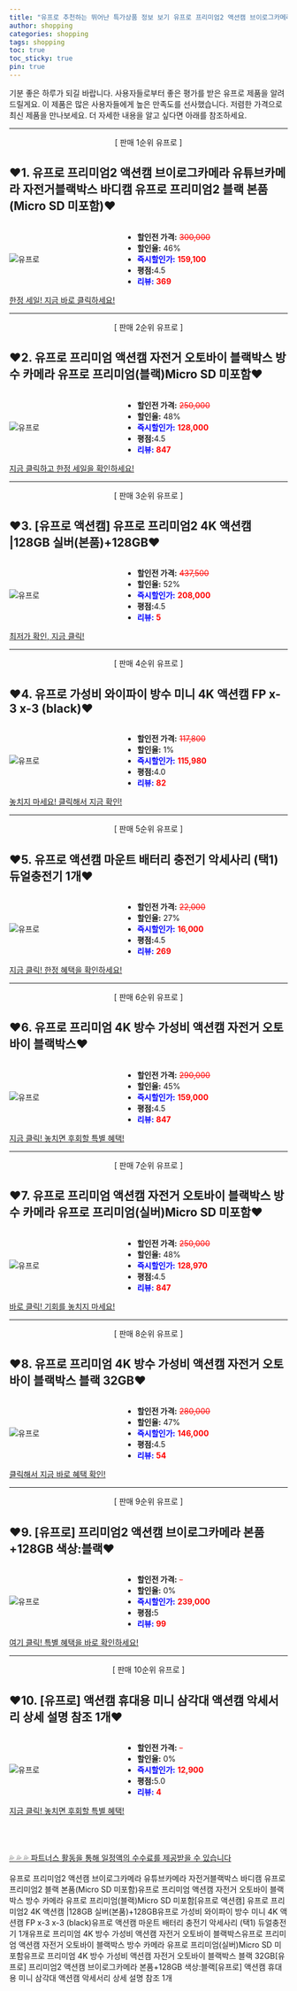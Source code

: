 ```yaml
---
title: "유프로 추천하는 뛰어난 특가상품 정보 보기 유프로 프리미엄2 액션캠 브이로그카메라 유튜브카메라"
author: shopping
categories: shopping
tags: shopping
toc: true
toc_sticky: true
pin: true
---
```

기분 좋은 하루가 되길 바랍니다. 사용자들로부터 좋은 평가를 받은 유프로 제품을 알려드릴게요. 이 제품은 많은 사용자들에게 높은 만족도를 선사했습니다. 저렴한 가격으로 최신 제품을 만나보세요. 더 자세한 내용을 알고 싶다면 아래를 참조하세요.

---
<p class="toplist" style="margin: 0 auto; display: block; width: fit-content;">[ 판매 1순위 유프로 ]</p>

<h2><strong>❤️1. 유프로 프리미엄2 액션캠 브이로그카메라 유튜브카메라 자전거블랙박스 바디캠 유프로 프리미엄2 블랙 본품(Micro SD 미포함)❤️</strong></h2>

<div style="display: flex; align-items: center;">
    <div style="flex: 0.4;">
        <img src="https://thumbnail7.coupangcdn.com/thumbnails/remote/230x230ex/image/vendor_inventory/f170/dc5f81326f3166cc7a6b93bb40aba6014ddba463cdedde4b280010dcb3ac.jpg" alt="유프로" style="max-width: 100%;">
    </div>
    <div style="flex: 0.6; margin-left: 10px;">
        <ul>
            <li><strong>할인전 가격:</strong> <del style="color: red;">300,000</del></li>
            <li><strong>할인율:</strong> 46%</li>
            <li><span style='color:blue'><strong>즉시할인가:</strong></span> <span style='color:red'><strong>159,100</strong></span></li>
            <li><strong>평점:</strong>4.5</li>
            <li><span style='color:blue'><strong>리뷰:</strong></span> <span style='color:red'><strong>369</strong></span></li>
        </ul>
    </div>
</div>
<div class="center">
    <a href="https://William4Davisa.github.io?lptag=AF9450613&subid=githubio&pageKey=7292127847&traceid=V0-153&itemId=18640665134&vendorItemId=85499255341" class="myButton">
        한정 세일! 지금 바로 클릭하세요!
    </a>
</div>


---
<p class="toplist" style="margin: 0 auto; display: block; width: fit-content;">[ 판매 2순위 유프로 ]</p>

<h2><strong>❤️2. 유프로 프리미엄 액션캠 자전거 오토바이 블랙박스 방수 카메라 유프로 프리미엄(블랙)Micro SD 미포함❤️</strong></h2>

<div style="display: flex; align-items: center;">
    <div style="flex: 0.4;">
        <img src="https://thumbnail8.coupangcdn.com/thumbnails/remote/230x230ex/image/vendor_inventory/a9a3/d2fb08cfd820917fd229df3d0291ec49743b8f4b1f4befa8c35868659869.jpg" alt="유프로" style="max-width: 100%;">
    </div>
    <div style="flex: 0.6; margin-left: 10px;">
        <ul>
            <li><strong>할인전 가격:</strong> <del style="color: red;">250,000</del></li>
            <li><strong>할인율:</strong> 48%</li>
            <li><span style='color:blue'><strong>즉시할인가:</strong></span> <span style='color:red'><strong>128,000</strong></span></li>
            <li><strong>평점:</strong>4.5</li>
            <li><span style='color:blue'><strong>리뷰:</strong></span> <span style='color:red'><strong>847</strong></span></li>
        </ul>
    </div>
</div>
<div class="center">
    <a href="https://William4Davisa.github.io?lptag=AF9450613&subid=githubio&pageKey=7116506447&traceid=V0-153&itemId=19233184745&vendorItemId=84970404846" class="myButton">
        지금 클릭하고 한정 세일을 확인하세요!
    </a>
</div>


---
<p class="toplist" style="margin: 0 auto; display: block; width: fit-content;">[ 판매 3순위 유프로 ]</p>

<h2><strong>❤️3. [유프로 액션캠] 유프로 프리미엄2 4K 액션캠 |128GB 실버(본품)+128GB❤️</strong></h2>

<div style="display: flex; align-items: center;">
    <div style="flex: 0.4;">
        <img src="https://thumbnail8.coupangcdn.com/thumbnails/remote/230x230ex/image/vendor_inventory/26cb/69dd44787989d68883575d59ecf49d76e16e8654a3676696290d74ea5926.jpg" alt="유프로" style="max-width: 100%;">
    </div>
    <div style="flex: 0.6; margin-left: 10px;">
        <ul>
            <li><strong>할인전 가격:</strong> <del style="color: red;">437,500</del></li>
            <li><strong>할인율:</strong> 52%</li>
            <li><span style='color:blue'><strong>즉시할인가:</strong></span> <span style='color:red'><strong>208,000</strong></span></li>
            <li><strong>평점:</strong>4.5</li>
            <li><span style='color:blue'><strong>리뷰:</strong></span> <span style='color:red'><strong>5</strong></span></li>
        </ul>
    </div>
</div>
<div class="center">
    <a href="https://William4Davisa.github.io?lptag=AF9450613&subid=githubio&pageKey=7233100557&traceid=V0-153&itemId=18358624162&vendorItemId=86395798084" class="myButton">
        최저가 확인, 지금 클릭!
    </a>
</div>


---
<p class="toplist" style="margin: 0 auto; display: block; width: fit-content;">[ 판매 4순위 유프로 ]</p>

<h2><strong>❤️4. 유프로 가성비 와이파이 방수 미니 4K 액션캠 FP x-3 x-3 (black)❤️</strong></h2>

<div style="display: flex; align-items: center;">
    <div style="flex: 0.4;">
        <img src="https://thumbnail7.coupangcdn.com/thumbnails/remote/230x230ex/image/retail/images/2020/06/15/11/5/3c1d5e47-f361-4e05-8421-86c467ad63f9.jpg" alt="유프로" style="max-width: 100%;">
    </div>
    <div style="flex: 0.6; margin-left: 10px;">
        <ul>
            <li><strong>할인전 가격:</strong> <del style="color: red;">117,800</del></li>
            <li><strong>할인율:</strong> 1%</li>
            <li><span style='color:blue'><strong>즉시할인가:</strong></span> <span style='color:red'><strong>115,980</strong></span></li>
            <li><strong>평점:</strong>4.0</li>
            <li><span style='color:blue'><strong>리뷰:</strong></span> <span style='color:red'><strong>82</strong></span></li>
        </ul>
    </div>
</div>
<div class="center">
    <a href="https://William4Davisa.github.io?lptag=AF9450613&subid=githubio&pageKey=1089648428&traceid=V0-153&itemId=2044809379&vendorItemId=70887246946" class="myButton">
        놓치지 마세요! 클릭해서 지금 확인!
    </a>
</div>


---
<p class="toplist" style="margin: 0 auto; display: block; width: fit-content;">[ 판매 5순위 유프로 ]</p>

<h2><strong>❤️5. 유프로 액션캠 마운트 배터리 충전기 악세사리 (택1) 듀얼충전기 1개❤️</strong></h2>

<div style="display: flex; align-items: center;">
    <div style="flex: 0.4;">
        <img src="https://thumbnail6.coupangcdn.com/thumbnails/remote/230x230ex/image/vendor_inventory/a896/f1b7375e1505338c8ed76623f375564f80b86f124ae634b45ac941779f3e.jpg" alt="유프로" style="max-width: 100%;">
    </div>
    <div style="flex: 0.6; margin-left: 10px;">
        <ul>
            <li><strong>할인전 가격:</strong> <del style="color: red;">22,000</del></li>
            <li><strong>할인율:</strong> 27%</li>
            <li><span style='color:blue'><strong>즉시할인가:</strong></span> <span style='color:red'><strong>16,000</strong></span></li>
            <li><strong>평점:</strong>4.5</li>
            <li><span style='color:blue'><strong>리뷰:</strong></span> <span style='color:red'><strong>269</strong></span></li>
        </ul>
    </div>
</div>
<div class="center">
    <a href="https://William4Davisa.github.io?lptag=AF9450613&subid=githubio&pageKey=2155508515&traceid=V0-153&itemId=3661153521&vendorItemId=76308126590" class="myButton">
        지금 클릭! 한정 혜택을 확인하세요!
    </a>
</div>


---
<p class="toplist" style="margin: 0 auto; display: block; width: fit-content;">[ 판매 6순위 유프로 ]</p>

<h2><strong>❤️6. 유프로 프리미엄 4K 방수 가성비 액션캠 자전거 오토바이 블랙박스❤️</strong></h2>

<div style="display: flex; align-items: center;">
    <div style="flex: 0.4;">
        <img src="https://thumbnail8.coupangcdn.com/thumbnails/remote/230x230ex/image/vendor_inventory/a9a3/d2fb08cfd820917fd229df3d0291ec49743b8f4b1f4befa8c35868659869.jpg" alt="유프로" style="max-width: 100%;">
    </div>
    <div style="flex: 0.6; margin-left: 10px;">
        <ul>
            <li><strong>할인전 가격:</strong> <del style="color: red;">290,000</del></li>
            <li><strong>할인율:</strong> 45%</li>
            <li><span style='color:blue'><strong>즉시할인가:</strong></span> <span style='color:red'><strong>159,000</strong></span></li>
            <li><strong>평점:</strong>4.5</li>
            <li><span style='color:blue'><strong>리뷰:</strong></span> <span style='color:red'><strong>847</strong></span></li>
        </ul>
    </div>
</div>
<div class="center">
    <a href="https://William4Davisa.github.io?lptag=AF9450613&subid=githubio&pageKey=7116506447&traceid=V0-153&itemId=3274945449&vendorItemId=76308116924" class="myButton">
        지금 클릭! 놓치면 후회할 특별 혜택!
    </a>
</div>


---
<p class="toplist" style="margin: 0 auto; display: block; width: fit-content;">[ 판매 7순위 유프로 ]</p>

<h2><strong>❤️7. 유프로 프리미엄 액션캠 자전거 오토바이 블랙박스 방수 카메라 유프로 프리미엄(실버)Micro SD 미포함❤️</strong></h2>

<div style="display: flex; align-items: center;">
    <div style="flex: 0.4;">
        <img src="https://thumbnail7.coupangcdn.com/thumbnails/remote/230x230ex/image/vendor_inventory/2b2c/c82b518eb84424396b38695b7e682c3e64675f0cabee53b11ca2bd135df2.jpg" alt="유프로" style="max-width: 100%;">
    </div>
    <div style="flex: 0.6; margin-left: 10px;">
        <ul>
            <li><strong>할인전 가격:</strong> <del style="color: red;">250,000</del></li>
            <li><strong>할인율:</strong> 48%</li>
            <li><span style='color:blue'><strong>즉시할인가:</strong></span> <span style='color:red'><strong>128,970</strong></span></li>
            <li><strong>평점:</strong>4.5</li>
            <li><span style='color:blue'><strong>리뷰:</strong></span> <span style='color:red'><strong>847</strong></span></li>
        </ul>
    </div>
</div>
<div class="center">
    <a href="https://William4Davisa.github.io?lptag=AF9450613&subid=githubio&pageKey=7116506447&traceid=V0-153&itemId=19233184683&vendorItemId=76308117182" class="myButton">
        바로 클릭! 기회를 놓치지 마세요!
    </a>
</div>


---
<p class="toplist" style="margin: 0 auto; display: block; width: fit-content;">[ 판매 8순위 유프로 ]</p>

<h2><strong>❤️8. 유프로 프리미엄 4K 방수 가성비 액션캠 자전거 오토바이 블랙박스 블랙 32GB❤️</strong></h2>

<div style="display: flex; align-items: center;">
    <div style="flex: 0.4;">
        <img src="https://thumbnail8.coupangcdn.com/thumbnails/remote/230x230ex/image/vendor_inventory/a9a3/d2fb08cfd820917fd229df3d0291ec49743b8f4b1f4befa8c35868659869.jpg" alt="유프로" style="max-width: 100%;">
    </div>
    <div style="flex: 0.6; margin-left: 10px;">
        <ul>
            <li><strong>할인전 가격:</strong> <del style="color: red;">280,000</del></li>
            <li><strong>할인율:</strong> 47%</li>
            <li><span style='color:blue'><strong>즉시할인가:</strong></span> <span style='color:red'><strong>146,000</strong></span></li>
            <li><strong>평점:</strong>4.5</li>
            <li><span style='color:blue'><strong>리뷰:</strong></span> <span style='color:red'><strong>54</strong></span></li>
        </ul>
    </div>
</div>
<div class="center">
    <a href="https://William4Davisa.github.io?lptag=AF9450613&subid=githubio&pageKey=7417328532&traceid=V0-153&itemId=19233184686&vendorItemId=76308117212" class="myButton">
        클릭해서 지금 바로 혜택 확인!
    </a>
</div>


---
<p class="toplist" style="margin: 0 auto; display: block; width: fit-content;">[ 판매 9순위 유프로 ]</p>

<h2><strong>❤️9. [유프로] 프리미엄2 액션캠 브이로그카메라 본품+128GB 색상:블랙❤️</strong></h2>

<div style="display: flex; align-items: center;">
    <div style="flex: 0.4;">
        <img src="https://thumbnail7.coupangcdn.com/thumbnails/remote/230x230ex/image/vendor_inventory/03db/4f738bbf2c4ca46249591d951173087e5f6a48b4f569efd411c79eef02aa.jpg" alt="유프로" style="max-width: 100%;">
    </div>
    <div style="flex: 0.6; margin-left: 10px;">
        <ul>
            <li><strong>할인전 가격:</strong> <del style="color: red;">-</del></li>
            <li><strong>할인율:</strong> 0%</li>
            <li><span style='color:blue'><strong>즉시할인가:</strong></span> <span style='color:red'><strong>239,000</strong></span></li>
            <li><strong>평점:</strong>5</li>
            <li><span style='color:blue'><strong>리뷰:</strong></span> <span style='color:red'><strong>99</strong></span></li>
        </ul>
    </div>
</div>
<div class="center">
    <a href="https://William4Davisa.github.io?lptag=AF9450613&subid=githubio&pageKey=7467550489&traceid=V0-153&itemId=19478396169&vendorItemId=86588513176" class="myButton">
        여기 클릭! 특별 혜택을 바로 확인하세요!
    </a>
</div>


---
<p class="toplist" style="margin: 0 auto; display: block; width: fit-content;">[ 판매 10순위 유프로 ]</p>

<h2><strong>❤️10. [유프로] 액션캠 휴대용 미니 삼각대 액션캠 악세서리 상세 설명 참조 1개❤️</strong></h2>

<div style="display: flex; align-items: center;">
    <div style="flex: 0.4;">
        <img src="https://thumbnail8.coupangcdn.com/thumbnails/remote/230x230ex/image/vendor_inventory/15fb/bbbfedadeee37600fadfd001deff1cf1b9bf6d3dff3c311986b518fb8c7e.jpg" alt="유프로" style="max-width: 100%;">
    </div>
    <div style="flex: 0.6; margin-left: 10px;">
        <ul>
            <li><strong>할인전 가격:</strong> <del style="color: red;">-</del></li>
            <li><strong>할인율:</strong> 0%</li>
            <li><span style='color:blue'><strong>즉시할인가:</strong></span> <span style='color:red'><strong>12,900</strong></span></li>
            <li><strong>평점:</strong>5.0</li>
            <li><span style='color:blue'><strong>리뷰:</strong></span> <span style='color:red'><strong>4</strong></span></li>
        </ul>
    </div>
</div>
<div class="center">
    <a href="https://William4Davisa.github.io?lptag=AF9450613&subid=githubio&pageKey=7706484741&traceid=V0-153&itemId=20646659534&vendorItemId=87720081588" class="myButton">
        지금 클릭! 놓치면 후회할 특별 혜택!
    </a>
</div>

<br><br><br>[💦 💦 💦 파트너스 활동을 통해 일정액의 수수료를 제공받을 수 있습니다](https://link.coupang.com/a/bcpT2c)<br><br>유프로 프리미엄2 액션캠 브이로그카메라 유튜브카메라 자전거블랙박스 바디캠 유프로 프리미엄2 블랙 본품(Micro SD 미포함)유프로 프리미엄 액션캠 자전거 오토바이 블랙박스 방수 카메라 유프로 프리미엄(블랙)Micro SD 미포함[유프로 액션캠] 유프로 프리미엄2 4K 액션캠 |128GB 실버(본품)+128GB유프로 가성비 와이파이 방수 미니 4K 액션캠 FP x-3 x-3 (black)유프로 액션캠 마운트 배터리 충전기 악세사리 (택1) 듀얼충전기 1개유프로 프리미엄 4K 방수 가성비 액션캠 자전거 오토바이 블랙박스유프로 프리미엄 액션캠 자전거 오토바이 블랙박스 방수 카메라 유프로 프리미엄(실버)Micro SD 미포함유프로 프리미엄 4K 방수 가성비 액션캠 자전거 오토바이 블랙박스 블랙 32GB[유프로] 프리미엄2 액션캠 브이로그카메라 본품+128GB 색상:블랙[유프로] 액션캠 휴대용 미니 삼각대 액션캠 악세서리 상세 설명 참조 1개